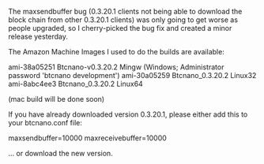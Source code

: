 The maxsendbuffer bug (0.3.20.1 clients not being able to download the block chain from other 0.3.20.1 clients) was only going to get
worse as people upgraded, so I cherry-picked the bug fix and created a minor release yesterday.

The Amazon Machine Images I used to do the builds are available:

  ami-38a05251   Btcnano-v0.3.20.2 Mingw    (Windows; Administrator password 'btcnano development')
  ami-30a05259   Btcnano_0.3.20.2 Linux32
  ami-8abc4ee3   Btcnano_0.3.20.2 Linux64

(mac build will be done soon)

If you have already downloaded version 0.3.20.1, please either add this to your btcnano.conf file:

  maxsendbuffer=10000
  maxreceivebuffer=10000

... or download the new version.
